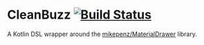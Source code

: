 # CleanBuzz [![Build Status](https://travis-ci.com/zsmb13/MaterialDrawerKt.svg?token=R4XyYLi9KYiStKDFim5B&branch=master)](https://travis-ci.com/zsmb13/MaterialDrawerKt)
A Kotlin DSL wrapper around the [mikepenz/MaterialDrawer](https://github.com/mikepenz/MaterialDrawer) library.
